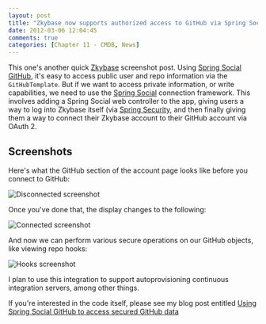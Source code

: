 ```yaml
---
layout: post
title: "Zkybase now supports authorized access to GitHub via Spring Social GitHub"
date: 2012-03-06 12:04:45
comments: true
categories: [Chapter 11 - CMDB, News]
---
```

This one's another quick [Zkybase](https://github.com/williewheeler/zkybase) screenshot post. Using [Spring Social GitHub](https://github.com/SpringSource/spring-social-github), it's easy to access public user and repo information via the `GitHubTemplate`. But if we want to access private information, or write capabilities, we need to use the [Spring Social](http://projects.spring.io/spring-social/) connection framework. This involves adding a Spring Social web controller to the app, giving users a way to log into Zkybase itself (via [Spring Security](http://projects.spring.io/spring-security/), and then finally giving them a way to connect their Zkybase account to their GitHub account via OAuth 2.

<!-- more -->

Screenshots
-----------

Here's what the GitHub section of the account page looks like before you connect to GitHub:

![Disconnected screenshot](http://springinpractice.s3.amazonaws.com/blog/images/2012-03-06-zkybase-now-supports-authorized-access-to-github-via-spring-social-github/disconnected.png)

Once you've done that, the display changes to the following:

![Connected screenshot](http://springinpractice.s3.amazonaws.com/blog/images/2012-03-06-zkybase-now-supports-authorized-access-to-github-via-spring-social-github/connected.png)

And now we can perform various secure operations on our GitHub objects, like viewing repo hooks:

![Hooks screenshot](http://springinpractice.s3.amazonaws.com/blog/images/2012-03-06-zkybase-now-supports-authorized-access-to-github-via-spring-social-github/hooks3.png)

I plan to use this integration to support autoprovisioning continuous integration servers, among other things.

If you're interested in the code itself, please see my blog post entitled [Using Spring Social GitHub to access secured GitHub data](http://springinpractice.com/2012/03/06/using-spring-social-github-to-access-secured-github-data-code/)
